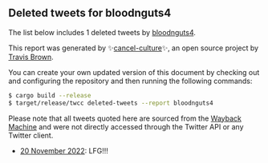 ## Deleted tweets for bloodnguts4

The list below includes 1 deleted tweets by
[bloodnguts4](https://twitter.com/bloodnguts4).



This report was generated by ✨[cancel-culture](https://github.com/travisbrown/cancel-culture)✨,
an open source project by [Travis Brown](https://twitter.com/travisbrown).

You can create your own updated version of this document by checking out and configuring the
repository and then running the following commands:

```bash
$ cargo build --release
$ target/release/twcc deleted-tweets --report bloodnguts4
```

Please note that all tweets quoted here are sourced from the
[Wayback Machine](https://web.archive.org) and were not directly accessed through the Twitter API or
any Twitter client.

* [20 November 2022](https://web.archive.org/web/20221120052030/https://twitter.com/BloodnGuts4/status/1594198981634314240): LFG!!! <!--1594198981634314240-->
